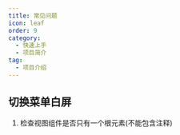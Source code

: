 ```yaml
---
title: 常见问题
icon: leaf
order: 9
category:
  - 快速上手
  - 项目简介
tag:
  - 项目介绍
---
```


<!-- more -->

## 切换菜单白屏
 1. 检查视图组件是否只有一个根元素(不能包含注释)

